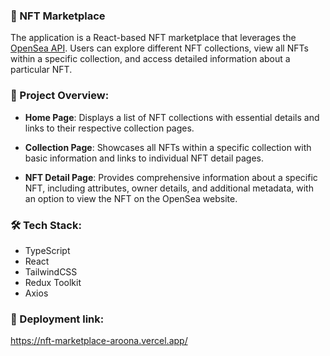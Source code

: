 ### 🚀 NFT Marketplace

The application is a React-based NFT marketplace that leverages the [OpenSea API](https://docs.opensea.io/reference/api-overview). Users can explore different NFT collections, view all NFTs within a specific collection, and access detailed information about a particular NFT.

### 📄 Project Overview:

- **Home Page**: Displays a list of NFT collections with essential details and links to their respective collection pages.

- **Collection Page**: Showcases all NFTs within a specific collection with basic information and links to individual NFT detail pages.

- **NFT Detail Page**: Provides comprehensive information about a specific NFT, including attributes, owner details, and additional metadata, with an option to view the NFT on the OpenSea website.

### 🛠 Tech Stack:

- TypeScript
- React
- TailwindCSS
- Redux Toolkit
- Axios

### 🔗 Deployment link:

https://nft-marketplace-aroona.vercel.app/
